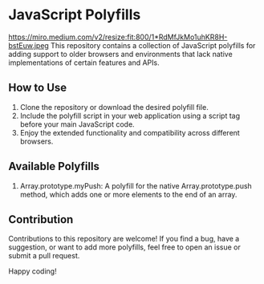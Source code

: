 # JavaScript Polyfills
https://miro.medium.com/v2/resize:fit:800/1*RdMfJkMo1uhKR8H-bstEuw.jpeg
This repository contains a collection of JavaScript polyfills for adding support to older browsers and environments that lack native implementations of certain features and APIs.

## How to Use

1. Clone the repository or download the desired polyfill file.
2. Include the polyfill script in your web application using a script tag before your main JavaScript code.
3. Enjoy the extended functionality and compatibility across different browsers.

## Available Polyfills

1. Array.prototype.myPush: A polyfill for the native Array.prototype.push method, which adds one or more elements to the end of an array.

## Contribution

Contributions to this repository are welcome! If you find a bug, have a suggestion, or want to add more polyfills, feel free to open an issue or submit a pull request.

Happy coding!
